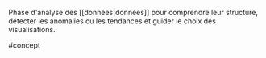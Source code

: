 
Phase d'analyse des [[données|données]] pour comprendre leur structure, détecter les anomalies ou les tendances et guider le choix des visualisations. 


#concept 